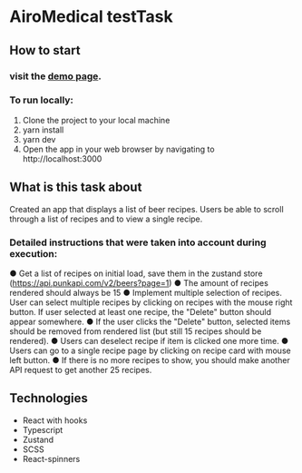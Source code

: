 # AiroMedical testTask

## How to start

### visit the [demo page](https://yuriy-khoptyanii.github.io/AiroMedical__testTask).

### To run locally:

1. Clone the project to your local machine
2. yarn install
3. yarn dev
4. Open the app in your web browser by navigating to http://localhost:3000

## What is this task about

Created an app that displays a list of beer recipes.
Users be able to scroll through a list of recipes and to view a single recipe.

### Detailed instructions that were taken into account during execution:

● Get a list of recipes on initial load, save them in the zustand store
(https://api.punkapi.com/v2/beers?page=1)
● The amount of recipes rendered should always be 15
● Implement multiple selection of recipes. User can select multiple recipes by clicking on
recipes with the mouse right button. If user selected at least one recipe, the "Delete"
button should appear somewhere.
● If the user clicks the "Delete" button, selected items should be removed from rendered
list (but still 15 recipes should be rendered).
● Users can deselect recipe if item is clicked one more time.
● Users can go to a single recipe page by clicking on recipe card with mouse left button.
● If there is no more recipes to show, you should make another API request to get another
25 recipes.

## Technologies

- React with hooks
- Typescript
- Zustand
- SCSS
- React-spinners